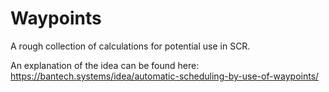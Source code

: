 # Waypoints
A rough collection of calculations for potential use in SCR.

An explanation of the idea can be found here: https://bantech.systems/idea/automatic-scheduling-by-use-of-waypoints/
